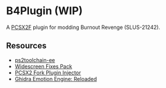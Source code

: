 # B4Plugin (WIP)
A [PCSX2F](https://github.com/ASI-Factory/PCSX2-Fork-With-Plugins/releases/tag/latest) plugin for modding Burnout Revenge (SLUS-21242).

## Resources

- [ps2toolchain-ee](https://github.com/ps2dev/ps2toolchain-ee)
- [Widescreen Fixes Pack](https://github.com/ThirteenAG/WidescreenFixesPack)
- [PCSX2 Fork Plugin Injector](https://github.com/ThirteenAG/PCSX2PluginInjector)
- [Ghidra Emotion Engine: Reloaded](https://github.com/chaoticgd/ghidra-emotionengine-reloaded)
